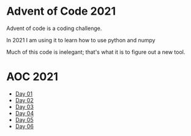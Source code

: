 # Advent of Code 2021

Advent of code is a coding challenge.

In 2021 I am using it to learn how to use python and numpy

Much of this code is inelegant; that's what it is to figure out a new tool.


# AOC 2021

 * [Day 01](AOC2021/01-solution.py)
 * [Day 02](AOC2021/02-solution.py)
 * [Day 03](AOC2021/03-solution.py)
 * [Day 04](AOC2021/04-solution.py)
 * [Day 05](AOC2021/05-solution.py)
 * [Day 06](AOC2021/06-solution.py)
